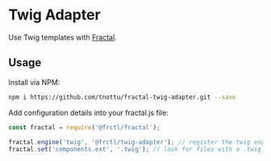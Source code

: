 # Twig Adapter

Use Twig templates with [Fractal](http://frctl.github.io).

## Usage

Install via NPM:

```bash
npm i https://github.com/tnottu/fractal-twig-adapter.git --save
```

Add configuration details into your fractal.js file:

```js
const fractal = require('@frctl/fractal');

fractal.engine('twig', '@frctl/twig-adapter'); // register the twig engine adapter
fractal.set('components.ext', '.twig'); // look for files with a .twig file extension

```
